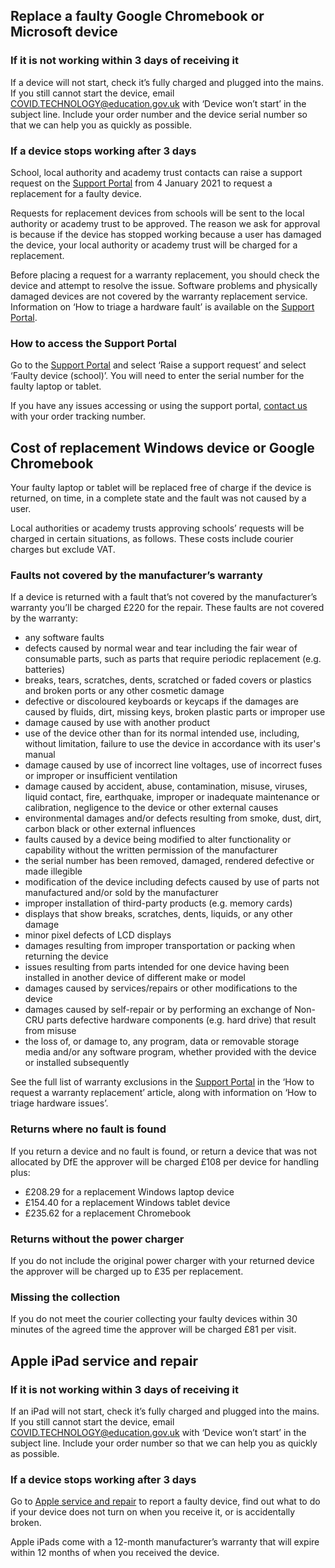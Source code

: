 ## Replace a faulty Google Chromebook or Microsoft device

### If it is not working within 3 days of receiving it

If a device will not start, check it’s fully charged and plugged into the mains. If you still cannot start the device, email [COVID.TECHNOLOGY@education.gov.uk](mailto:COVID.TECHNOLOGY@education.gov.uk) with ‘Device won’t start’ in the subject line. Include your order number and the device serial number so that we can help you as quickly as possible.

### If a device stops working after 3 days

School, local authority and academy trust contacts can raise a support request on the [Support Portal](https://computacenterprod.service-now.com/dfe) from 4 January 2021 to request a replacement for a faulty device. 

Requests for replacement devices from schools will be sent to the local authority or academy trust to be approved. The reason we ask for approval is because if the device has stopped working because a user has damaged the device, your local authority or academy trust will be charged for a replacement.

Before placing a request for a warranty replacement, you should check the device and attempt to resolve the issue. Software problems and physically damaged devices are not covered by the warranty replacement service. Information on ‘How to triage a hardware fault’ is available on the [Support Portal](https://computacenterprod.service-now.com/dfe).

### How to access the Support Portal

Go to the [Support Portal](https://computacenterprod.service-now.com/dfe) and select ‘Raise a support request’ and select ‘Faulty device (school)’. You will need to enter the serial number for the faulty laptop or tablet.

If you have any issues accessing or using the support portal, [contact us](/get-support) with your order tracking number.

## Cost of replacement Windows device or Google Chromebook

Your faulty laptop or tablet will be replaced free of charge if the device is returned, on time, in a complete state and the fault was not caused by a user. 

Local authorities or academy trusts approving schools’ requests will be charged in certain situations, as follows. These costs include courier charges but exclude VAT.

### Faults not covered by the manufacturer’s warranty

If a device is returned with a fault that’s not covered by the manufacturer’s warranty you’ll be charged £220 for the repair. These faults are not covered by the warranty:

* any software faults
* defects caused by normal wear and tear including the fair wear of consumable parts, such as parts that require periodic replacement (e.g. batteries)
* breaks, tears, scratches, dents, scratched or faded covers or plastics and broken ports or any other cosmetic damage
* defective or discoloured keyboards or keycaps if the damages are caused by fluids, dirt, missing keys, broken plastic parts or improper use
* damage caused by use with another product
* use of the device other than for its normal intended use, including, without limitation, failure to use the device in accordance with its user's manual
* damage caused by use of incorrect line voltages, use of incorrect fuses or improper or insufficient ventilation
* damage caused by accident, abuse, contamination, misuse, viruses, liquid contact, fire, earthquake, improper or inadequate maintenance or calibration, negligence to the device or other external causes
* environmental damages and/or defects resulting from smoke, dust, dirt, carbon black or other external influences
* faults caused by a device being modified to alter functionality or capability without the written permission of the manufacturer
* the serial number has been removed, damaged, rendered defective or made illegible
* modification of the device including defects caused by use of parts not manufactured and/or sold by the manufacturer
* improper installation of third-party products (e.g. memory cards)
* displays that show breaks, scratches, dents, liquids, or any other damage 
* minor pixel defects of LCD displays
* damages resulting from improper transportation or packing when returning the device
* issues resulting from parts intended for one device having been installed in another device of different make or model
* damages caused by services/repairs or other modifications to the device
* damages caused by self-repair or by performing an exchange of Non-CRU parts defective hardware components (e.g. hard drive) that result from misuse
* the loss of, or damage to, any program, data or removable storage media and/or any software program, whether provided with the device or installed subsequently

See the full list of warranty exclusions in the [Support Portal](https://computacenterprod.service-now.com/dfe) in the ‘How to request a warranty replacement’ article, along with information on ‘How to triage hardware issues’.

### Returns where no fault is found

If you return a device and no fault is found, or return a device that was not allocated by DfE the approver will be charged £108 per device for handling plus:

* £208.29 for a replacement Windows laptop device
* £154.40 for a replacement Windows tablet device
* £235.62 for a replacement Chromebook

### Returns without the power charger

If you do not include the original power charger with your returned device the approver will be charged up to £35 per replacement.

### Missing the collection

If you do not meet the courier collecting your faulty devices within 30 minutes of the agreed time the approver will be charged £81 per visit.

## Apple iPad service and repair

### If it is not working within 3 days of receiving it

If an iPad will not start, check it’s fully charged and plugged into the mains. If you still cannot start the device, email [COVID.TECHNOLOGY@education.gov.uk](mailto:COVID.TECHNOLOGY@education.gov.uk) with ‘Device won’t start’ in the subject line. Include your order number so that we can help you as quickly as possible.

### If a device stops working after 3 days

Go to [Apple service and repair](https://support.apple.com/en-gb/ipad/repair/service) to report a faulty device, find out what to do if your device does not turn on when you receive it, or is accidentally broken.

Apple iPads come with a 12-month manufacturer’s warranty that will expire within 12 months of when you received the device.
